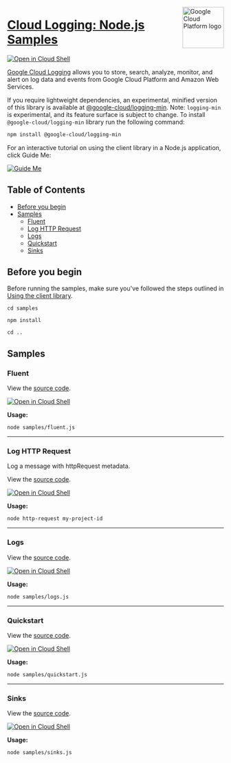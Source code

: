 [//]: # "This README.md file is auto-generated, all changes to this file will be lost."
[//]: # "To regenerate it, use `python -m synthtool`."
<img src="https://avatars2.githubusercontent.com/u/2810941?v=3&s=96" alt="Google Cloud Platform logo" title="Google Cloud Platform" align="right" height="96" width="96"/>

# [Cloud Logging: Node.js Samples](https://github.com/googleapis/nodejs-logging)

[![Open in Cloud Shell][shell_img]][shell_link]

[Google Cloud Logging](https://cloud.google.com/logging/docs) allows you to store, search, analyze,
monitor, and alert on log data and events from Google Cloud Platform and Amazon Web Services.

If you require lightweight dependencies, an experimental, minified version of
this library is available at [@google-cloud/logging-min](https://www.npmjs.com/package/@google-cloud/logging-min).
Note: `logging-min` is experimental, and its feature surface is subject to change. 
To install `@google-cloud/logging-min` library run the following command:

```bash
npm install @google-cloud/logging-min
```

For an interactive tutorial on using the client library in a Node.js application, click Guide Me:

[![Guide Me](https://raw.githubusercontent.com/googleapis/nodejs-logging/main/_static/guide-me.svg)](https://console.cloud.google.com/?walkthrough_id=logging__logging-nodejs)

## Table of Contents

* [Before you begin](#before-you-begin)
* [Samples](#samples)
  * [Fluent](#fluent)
  * [Log HTTP Request](#log-http-request)
  * [Logs](#logs)
  * [Quickstart](#quickstart)
  * [Sinks](#sinks)

## Before you begin

Before running the samples, make sure you've followed the steps outlined in
[Using the client library](https://github.com/googleapis/nodejs-logging#using-the-client-library).

`cd samples`

`npm install`

`cd ..`

## Samples



### Fluent

View the [source code](https://github.com/googleapis/nodejs-logging/blob/main/samples/fluent.js).

[![Open in Cloud Shell][shell_img]](https://console.cloud.google.com/cloudshell/open?git_repo=https://github.com/googleapis/nodejs-logging&page=editor&open_in_editor=samples/fluent.js,samples/README.md)

__Usage:__


`node samples/fluent.js`


-----




### Log HTTP Request

Log a message with httpRequest metadata.

View the [source code](https://github.com/googleapis/nodejs-logging/blob/main/samples/http-request.js).

[![Open in Cloud Shell][shell_img]](https://console.cloud.google.com/cloudshell/open?git_repo=https://github.com/googleapis/nodejs-logging&page=editor&open_in_editor=samples/http-request.js,samples/README.md)

__Usage:__


`node http-request my-project-id`


-----




### Logs

View the [source code](https://github.com/googleapis/nodejs-logging/blob/main/samples/logs.js).

[![Open in Cloud Shell][shell_img]](https://console.cloud.google.com/cloudshell/open?git_repo=https://github.com/googleapis/nodejs-logging&page=editor&open_in_editor=samples/logs.js,samples/README.md)

__Usage:__


`node samples/logs.js`


-----




### Quickstart

View the [source code](https://github.com/googleapis/nodejs-logging/blob/main/samples/quickstart.js).

[![Open in Cloud Shell][shell_img]](https://console.cloud.google.com/cloudshell/open?git_repo=https://github.com/googleapis/nodejs-logging&page=editor&open_in_editor=samples/quickstart.js,samples/README.md)

__Usage:__


`node samples/quickstart.js`


-----




### Sinks

View the [source code](https://github.com/googleapis/nodejs-logging/blob/main/samples/sinks.js).

[![Open in Cloud Shell][shell_img]](https://console.cloud.google.com/cloudshell/open?git_repo=https://github.com/googleapis/nodejs-logging&page=editor&open_in_editor=samples/sinks.js,samples/README.md)

__Usage:__


`node samples/sinks.js`






[shell_img]: https://gstatic.com/cloudssh/images/open-btn.png
[shell_link]: https://console.cloud.google.com/cloudshell/open?git_repo=https://github.com/googleapis/nodejs-logging&page=editor&open_in_editor=samples/README.md
[product-docs]: https://cloud.google.com/logging/docs
